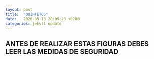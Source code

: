 ```yaml
---
layout: post
title:  "QUINTETOS"
date:   2020-05-13 20:09:23 +0200
categories: jekyll update
---
```


## ANTES DE REALIZAR ESTAS FIGURAS DEBES LEER LAS MEDIDAS DE SEGURIDAD ##
